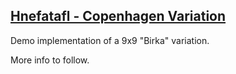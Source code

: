 ## [Hnefatafl - Copenhagen Variation](https://www.youtube.com/watch?v=lseS0ThfWN8&t=40s)


Demo implementation of a 9x9 "Birka" variation.

More info to follow.